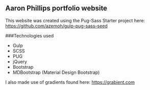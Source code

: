 ## Aaron Phillips portfolio website

This website was created using the Pug-Sass Starter project here: https://github.com/azemoh/gulp-pug-sass-seed

###Technologies used
- Gulp
- SCSS
- PUG
- jQuery
- Bootstrap
- MDBootstrap (Material Design Bootstrap)

I also made use of gradients found here: https://grabient.com
